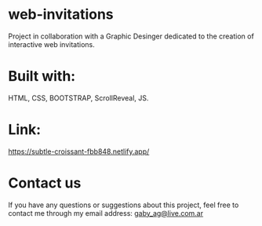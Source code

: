 # web-invitations
Project in collaboration with a Graphic Desinger dedicated to the creation of interactive web invitations.

# Built with:
HTML, CSS, BOOTSTRAP, ScrollReveal, JS.

# Link:
https://subtle-croissant-fbb848.netlify.app/

# Contact us
If you have any questions or suggestions about this project, feel free to contact me through my email address: gaby_ag@live.com.ar
